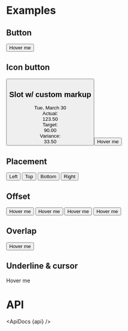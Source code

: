 <script>
  import { mdiTrashCan } from '@mdi/js';

  import api from '$lib/components/Tooltip.svelte?raw&sveld';
  import ApiDocs from '$lib/components/ApiDocs.svelte';

  import Button from '$lib/components/Button.svelte';
  import Preview from '$lib/components/Preview.svelte';
  import Tooltip from '$lib/components/Tooltip.svelte';
</script>

# Examples

## Button

<Preview>
  <Tooltip title="Hello">
    <Button>Hover me</Button>
  </Tooltip>
</Preview>

## Icon button

<Preview>
  <Tooltip title="Click to remove">
    <Button icon={mdiTrashCan} class="w-12 h-12" />
  </Tooltip>
</Preview>

## Slot w/ custom markup

<Preview>
  <Tooltip>
    <div
      slot="title"
      class="grid grid-cols-[auto,1fr] gap-x-4 gap-y-2 bg-gray-900/90 text-white px-4 py-2 text-xs rounded shadow"
    >
      <div class="col-span-2 justify-self-center text-sm">Tue, March 30</div>
      <div class="text-white/50 justify-self-end">Actual:</div>
      <div class="justify-self-end">123.50</div>
      <div class="text-white/50 justify-self-end">Target:</div>
      <div class="justify-self-end">90.00</div>
      <div class="text-white/50 justify-self-end">Variance:</div>
      <div class="justify-self-end">33.50</div>
    </div>
    <Button>Hover me</Button>
  </Tooltip>
</Preview>

## Placement

<Preview>
  <Tooltip title="Hello" placement="left">
    <Button>Left</Button>
  </Tooltip>
  <Tooltip title="Hello" placement="top">
    <Button>Top</Button>
  </Tooltip>
  <Tooltip title="Hello" placement="bottom">
    <Button>Bottom</Button>
  </Tooltip>
  <Tooltip title="Hello" placement="right">
    <Button>Right</Button>
  </Tooltip>
</Preview>

## Offset

<Preview>
  <Tooltip title="Hello">
    <Button>Hover me</Button>
  </Tooltip>
  <Tooltip title="Hello" offset={2}>
    <Button>Hover me</Button>
  </Tooltip>
  <Tooltip title="Hello" offset={4}>
    <Button>Hover me</Button>
  </Tooltip>
  <Tooltip title="Hello" offset={8}>
    <Button>Hover me</Button>
  </Tooltip>
</Preview>

## Overlap

<Preview>
  <Tooltip title="Hello" offset={-8}>
    <Button>Hover me</Button>
  </Tooltip>
</Preview>

## Underline & cursor

<Preview>
  <Tooltip title="Hello" underline cursor>
    Hover me
  </Tooltip>
</Preview>

<!-- TODO: Slot with custom transition -->

# API

<ApiDocs {api} />
